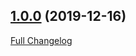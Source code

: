 ## [1.0.0](https://github.com/ugate/templeo/tree/v1.0.0) (2019-12-16)
[Full Changelog](https://github.com/ugate/templeo/compare/v1.0.0...v1.0.0)
